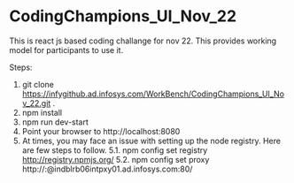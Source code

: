 # CodingChampions_UI_Nov_22
This is react js based coding challange for nov 22. This provides working model for participants to use it.

Steps:
1. git clone https://infygithub.ad.infosys.com/WorkBench/CodingChampions_UI_Nov_22.git .
2. npm install
3. npm run dev-start
4. Point your browser to http://localhost:8080
5. At times, you may face an issue with setting up the node registry. Here are few steps to follow.
  5.1. npm config set registry http://registry.npmjs.org/
  5.2. npm config set proxy http://<domainUsername>:<domainPassword>@indblrb06intpxy01.ad.infosys.com:80/
